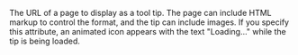 The URL of a page to display as a tool tip. The page can include HTML markup to control the format, and the tip can include images.
If you specify this attribute, an animated icon appears with the text "Loading..." while the tip is being loaded.
